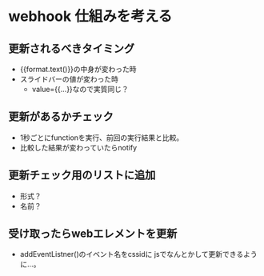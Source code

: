 # webhook 仕組みを考える

## 更新されるべきタイミング

- {{format.text()}}の中身が変わった時
- スライドバーの値が変わった時
  - value={{...}}なので実質同じ？

## 更新があるかチェック

- 1秒ごとにfunctionを実行、前回の実行結果と比較。
- 比較した結果が変わっていたらnotify

## 更新チェック用のリストに追加

- 形式？
- 名前？

## 受け取ったらwebエレメントを更新

- addEventListner()のイベント名をcssidに
jsでなんとかして更新できるように...。
